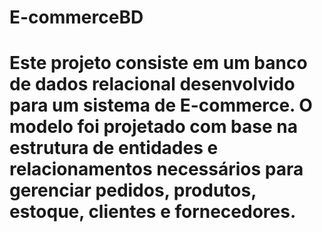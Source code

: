 # E-commerceBD
# Este projeto consiste em um banco de dados relacional desenvolvido para um sistema de E-commerce. O modelo foi projetado com base na estrutura de entidades e relacionamentos necessários para gerenciar pedidos, produtos, estoque, clientes e fornecedores.

